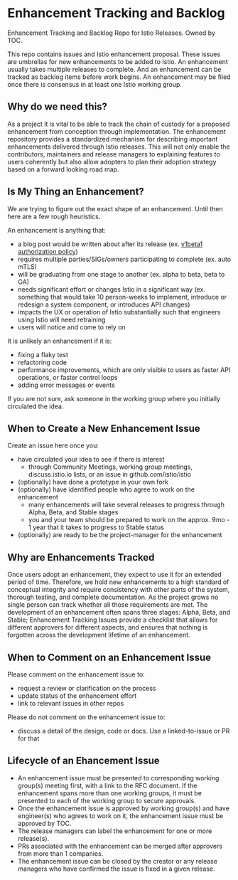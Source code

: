 # Enhancement Tracking and Backlog
Enhancement Tracking and Backlog Repo for Istio Releases. Owned by TOC.

This repo contains issues and Istio enhancement proposal. These issues are umbrellas for new enhancements to be added to Istio. An enhancement usually takes multiple releases to complete. And an enhancement can be tracked as backlog items before work begins. An enhancement may be filed once there is consensus in at least one Istio working group.

## Why do we need this?

As a project it is vital to be able to track the chain of custody for a proposed enhancement from conception through implementation. The enhancement repository provides a standardized mechanism for describing important enhancements delivered through Istio releases.  This will not only enable the contributors, maintainers and release managers to explaining features to users coherently but also allow adopters to plan their adoption strategy based on a forward looking road map.

## Is My Thing an Enhancement?

We are trying to figure out the exact shape of an enhancement. Until then here are a few rough heuristics.

An enhancement is anything that:

- a blog post would be written about after its release (ex. [v1beta1 authorization policy](https://istio.io/blog/2019/v1beta1-authorization-policy/))
- requires multiple parties/SIGs/owners participating to complete (ex. auto mTLS)
- will be graduating from one stage to another (ex. alpha to beta, beta to GA)
- needs significant effort or changes Istio in a significant way (ex. something that would take 10 person-weeks to implement, introduce or redesign a system component, or introduces API changes)
- impacts the UX or operation of Istio substantially such that engineers using Istio will need retraining
- users will notice and come to rely on

It is unlikely an enhancement if it is:
- fixing a flaky test
- refactoring code
- performance improvements, which are only visible to users as faster API operations, or faster control loops
- adding error messages or events

If you are not sure, ask someone in the working group where you initially circulated the idea.

## When to Create a New Enhancement Issue

Create an issue here once you:
- have circulated your idea to see if there is interest
   - through Community Meetings, working group meetings, discuss.istio.io lists, or an issue in github.com/istio/istio
- (optionally) have done a prototype in your own fork
- (optionally) have identified people who agree to work on the enhancement
  - many enhancements will take several releases to progress through Alpha, Beta, and Stable stages
  - you and your team should be prepared to work on the approx. 9mo - 1 year that it takes to progress to Stable status
- (optionally) are ready to be the project-manager for the enhancement

## Why are Enhancements Tracked

Once users adopt an enhancement, they expect to use it for an extended period of time. Therefore, we hold new enhancements to a
high standard of conceptual integrity and require consistency with other parts of the system, thorough testing, and complete
documentation. As the project grows no single person can track whether all those requirements are met. The development
of an enhancement often spans three stages: Alpha, Beta, and Stable; Enhancement Tracking Issues provide a
checklist that allows for different approvers for different aspects, and ensures that nothing is forgotten across the
development lifetime of an enhancement.

## When to Comment on an Enhancement Issue

Please comment on the enhancement issue to:
- request a review or clarification on the process
- update status of the enhancement effort
- link to relevant issues in other repos

Please do not comment on the enhancement issue to:
- discuss a detail of the design, code or docs. Use a linked-to-issue or PR for that

## Lifecycle of an Ehancement Issue

- An enhancement issue must be presented to corresponding working group(s) meeting first, with a link to the RFC document.  If the enhancement spans more than one working groups, it must be presented to each of the working group to secure approvals.
- Once the enhancement issue is approved by working group(s) and have engineer(s) who agrees to work on it, the enhancement issue must be approved by TOC.
- The release managers can label the enhancement for one or more release(s).
- PRs associated with the enhancement can be merged after approvers from more than 1 companies.
- The enhancement issue can be closed by the creator or any release managers who have confirmed the issue is fixed in a given release.



